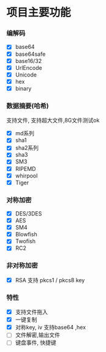 #  项目主要功能

### 编解码
- [x] base64
- [x] base64safe
- [x] base16/32
- [x] UrlEncode
- [x] Unicode
- [x] hex
- [x] binary 

### 数据摘要(哈希)

 支持文件, 支持超大文件,8G文件测试ok

- [x] md系列
- [x] sha1
- [x] sha2系列
- [x] sha3
- [x] SM3
- [x] RIPEMD
- [x] whirpool 
- [x] Tiger 

### 对称加密

- [x] DES/3DES
- [x] AES
- [x] SM4
- [x] Blowfish
- [x] Twofish 
- [x] RC2 

### 非对称加密
- [x] RSA 支持 pkcs1 / pkcs8 key

### 特性
- [x] 支持文件拖入
- [x] 一键复制 
- [x] 对称key, iv 支持base64 ,hex 
- [ ] 文件解密,输出文件
- [ ] 键盘事件, 快捷键